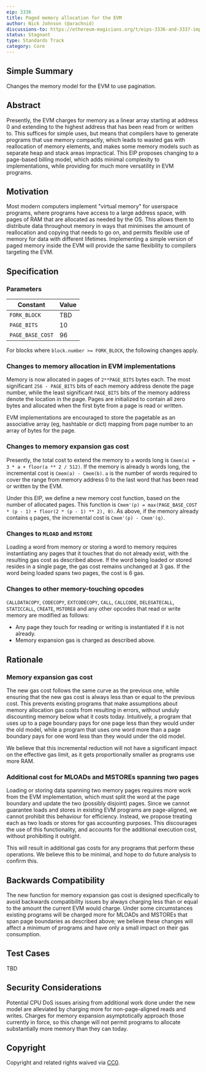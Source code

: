 ```yaml
---
eip: 3336
title: Paged memory allocation for the EVM
author: Nick Johnson (@arachnid)
discussions-to: https://ethereum-magicians.org/t/eips-3336-and-3337-improving-the-evms-memory-model/5482
status: Stagnant
type: Standards Track
category: Core
---
```


## Simple Summary
Changes the memory model for the EVM to use pagination.

## Abstract
Presently, the EVM charges for memory as a linear array starting at address 0 and extending to the highest address that has been read from or written to. This suffices for simple uses, but means that compilers have to generate programs that use memory compactly, which leads to wasted gas with reallocation of memory elements, and makes some memory models such as separate heap and stack areas impractical. This EIP proposes changing to a page-based billing model, which adds minimal complexity to implementations, while providing for much more versatility in EVM programs.

## Motivation
Most modern computers implement "virtual memory" for userspace programs, where programs have access to a large address space, with pages of RAM that are allocated as needed by the OS. This allows them to distribute data throughout memory in ways that minimises the amount of reallocation and copying that needs to go on, and permits flexible use of memory for data with different lifetimes. Implementing a simple version of paged memory inside the EVM will provide the same flexibility to compilers targeting the EVM.

## Specification
### Parameters

| Constant | Value |
| - | - |
| `FORK_BLOCK` | TBD |
| `PAGE_BITS` | 10 |
| `PAGE_BASE_COST` | 96 |

For blocks where `block.number >= FORK_BLOCK`, the following changes apply.

### Changes to memory allocation in EVM implementations
Memory is now allocated in pages of `2**PAGE_BITS` bytes each. The most significant `256 - PAGE_BITS` bits of each memory address denote the page number, while the least significant `PAGE_BITS` bits of the memory address denote the location in the page. Pages are initialized to contain all zero bytes and allocated when the first byte from a page is read or written.

EVM implementations are encouraged to store the pagetable as an associative array (eg, hashtable or dict) mapping from page number to an array of bytes for the page.

### Changes to memory expansion gas cost
Presently, the total cost to extend the memory to `a` words long is `Cmem(a) = 3 * a + floor(a ** 2 / 512)`. If the memory is already `b` words long, the incremental cost is `Cmem(a) - Cmem(b)`. `a` is the number of words required to cover the range from memory address 0 to the last word that has been read or written by the EVM.

Under this EIP, we define a new memory cost function, based on the number of allocated pages. This function is `Cmem'(p) = max(PAGE_BASE_COST * (p - 1) + floor(2 * (p - 1) ** 2), 0)`. As above, if the memory already contains `q` pages, the incremental cost is `Cmem'(p) - Cmem'(q)`.

### Changes to `MLOAD` and `MSTORE`
Loading a word from memory or storing a word to memory requires instantiating any pages that it touches that do not already exist, with the resulting gas cost as described above. If the word being loaded or stored resides in a single page, the gas cost remains unchanged at 3 gas. If the word being loaded spans two pages, the cost is 6 gas.

### Changes to other memory-touching opcodes
`CALLDATACOPY`, `CODECOPY`, `EXTCODECOPY`, `CALL`, `CALLCODE`, `DELEGATECALL`, `STATICCALL`, `CREATE`, `MSTORE8` and any other opcodes that read or write memory are modified as follows:
 - Any page they touch for reading or writing is instantiated if it is not already.
 - Memory expansion gas is charged as described above.

## Rationale
### Memory expansion gas cost
The new gas cost follows the same curve as the previous one, while ensuring that the new gas cost is always less than or equal to the previous cost. This prevents existing programs that make assumptions about memory allocation gas costs from resulting in errors, without unduly discounting memory below what it costs today. Intuitively, a program that uses up to a page boundary pays for one page less than they would under the old model, while a program that uses one word more than a page boundary pays for one word less than they would under the old model.

We believe that this incremental reduction will not have a significant impact on the effective gas limit, as it gets proportionally smaller as programs use more RAM.

### Additional cost for MLOADs and MSTOREs spanning two pages
Loading or storing data spanning two memory pages requires more work from the EVM implementation, which must split the word at the page boundary and update the two (possibly disjoint) pages. Since we cannot guarantee loads and stores in existing EVM programs are page-aligned, we cannot prohibit this behaviour for efficiency. Instead, we propose treating each as two loads or stores for gas accounting purposes. This discourages the use of this functionality, and accounts for the additional execution cost, without prohibiting it outright.

This will result in additional gas costs for any programs that perform these operations. We believe this to be minimal, and hope to do future analysis to confirm this.

## Backwards Compatibility
The new function for memory expansion gas cost is designed specifically to avoid backwards compatibility issues by always charging less than or equal to the amount the current EVM would charge. Under some circumstances existing programs will be charged more for MLOADs and MSTOREs that span page boundaries as described above; we believe these changes will affect a minimum of programs and have only a small impact on their gas consumption.

## Test Cases
TBD

## Security Considerations
Potential CPU DoS issues arising from additional work done under the new model are alleviated by charging more for non-page-aligned reads and writes. Charges for memory expansion asymptotically approach those currently in force, so this change will not permit programs to allocate substantially more memory than they can today.

## Copyright
Copyright and related rights waived via [CC0](../LICENSE.md).
